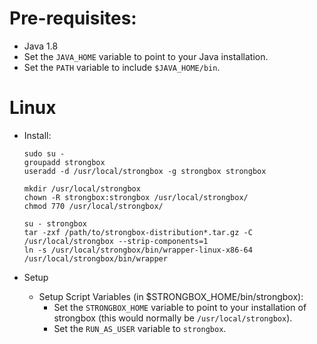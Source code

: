 
# Pre-requisites:
* Java 1.8
* Set the `JAVA_HOME` variable to point to your Java installation.
* Set the `PATH` variable to include `$JAVA_HOME/bin`.

# Linux

* Install:

    ```
    sudo su -
    groupadd strongbox
    useradd -d /usr/local/strongbox -g strongbox strongbox
    
    mkdir /usr/local/strongbox
    chown -R strongbox:strongbox /usr/local/strongbox/
    chmod 770 /usr/local/strongbox/
    
    su - strongbox
    tar -zxf /path/to/strongbox-distribution*.tar.gz -C /usr/local/strongbox --strip-components=1
    ln -s /usr/local/strongbox/bin/wrapper-linux-x86-64 /usr/local/strongbox/bin/wrapper
    ```

* Setup
  * Setup Script Variables (in $STRONGBOX_HOME/bin/strongbox):
    * Set the `STRONGBOX_HOME` variable to point to your installation of strongbox (this would normally be `/usr/local/strongbox`).
    * Set the `RUN_AS_USER` variable to `strongbox`.


